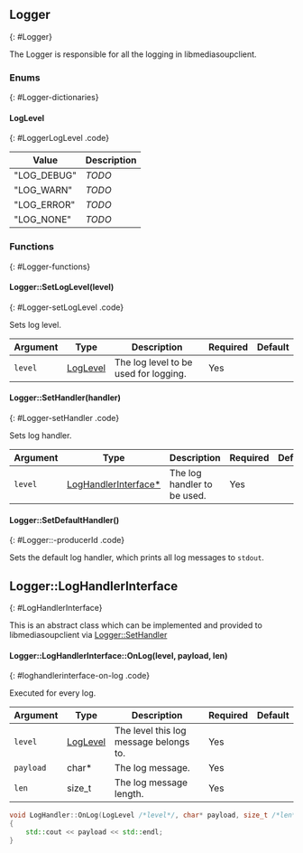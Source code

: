 ## Logger
{: #Logger}

<section markdown="1">

The Logger is responsible for all the logging in libmediasoupclient.

</section>


### Enums
{: #Logger-dictionaries}

<section markdown="1">

#### LogLevel
{: #LoggerLogLevel .code}

<div markdown="1" class="table-wrapper L2">

Value          | Description  
-------------- | -------------
"LOG_DEBUG"    | *TODO*
"LOG_WARN"     | *TODO*
"LOG_ERROR"    | *TODO*
"LOG_NONE"     | *TODO*

</div>

</section>


### Functions
{: #Logger-functions}

<section markdown="1">

#### Logger::SetLogLevel(level)
{: #Logger-setLogLevel .code}

Sets log level.

<div markdown="1" class="table-wrapper L3">

Argument    | Type    | Description | Required | Default 
----------- | ------- | ----------- | -------- | ----------
`level`     | [LogLevel](#LoggerLogLevel)| The log level to be used for logging. | Yes |

</div>


#### Logger::SetHandler(handler)
{: #Logger-setHandler .code}

Sets log handler.

<div markdown="1" class="table-wrapper L3">

Argument | Type    | Description | Required | Default 
-------- | ------- | ----------- | -------- | ----------
`level`  | [LogHandlerInterface\*](#LogHandlerInterface) | The log handler to be used. | Yes |

</div>

#### Logger::SetDefaultHandler()
{: #Logger::-producerId .code}

Sets the default log handler, which prints all log messages to `stdout`.


</section>

## Logger::LogHandlerInterface
{: #LogHandlerInterface}

This is an abstract class which can be implemented and provided to libmediasoupclient via [Logger::SetHandler](#Logger-setHandler)

<section markdown="1">

#### Logger::LogHandlerInterface::OnLog(level, payload, len)
{: #loghandlerinterface-on-log .code}

Executed for every log.

<div markdown="1" class="table-wrapper L3">

Argument    | Type    | Description | Required | Default 
----------- | ------- | ----------- | -------- | ----------
`level`     | [LogLevel](#LoggerLogLevel)  | The level this log message belongs to. | Yes |
`payload`  | char\*   | The log message. | Yes |
`len`      | size_t   | The log message length. | Yes |

</div>

```c++
void LogHandler::OnLog(LogLevel /*level*/, char* payload, size_t /*len*/)
{
	std::cout << payload << std::endl;
}
```

</section>

